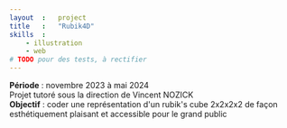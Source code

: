 ```yaml
---
layout  :   project
title   :   "Rubik4D"
skills  :
    - illustration
    - web
# TODO pour des tests, à rectifier
---
```

**Période** : novembre 2023 à mai 2024  
Projet tutoré sous la direction de Vincent NOZICK  
**Objectif** : coder une représentation d'un rubik's cube 2x2x2x2 de façon esthétiquement plaisant et accessible pour le grand public

<!-- TODO : régler "Mes compétences" -->